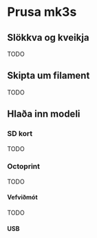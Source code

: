 # Prusa mk3s 

## Slökkva og kveikja

TODO

## Skipta um filament

TODO

## Hlaða inn modeli

### SD kort

TODO

### Octoprint

TODO

#### Vefviðmót

TODO

#### USB

